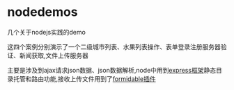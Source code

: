 # nodedemos
几个关于nodejs实践的demo


这四个案例分别演示了一个二级城市列表、水果列表操作、表单登录注册服务器验证、新闻获取,文件上传服务器

主要是涉及到ajax请求json数据、json数据解析,node中用到[express框架](http://www.expressjs.com.cn/4x/api.html)静态目录托管和路由功能,接收上传文件用到了[formidable插件](https://www.npmjs.com/package/formidable)


